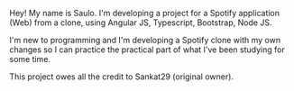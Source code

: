 Hey! My name is Saulo. I'm developing a project for a Spotify application (Web) from a clone, using Angular JS, Typescript, Bootstrap, Node JS.

I'm new to programming and I'm developing a Spotify clone with my own changes so I can practice the practical part of what I've been studying for some time.

This project owes all the credit to Sankat29 (original owner).
